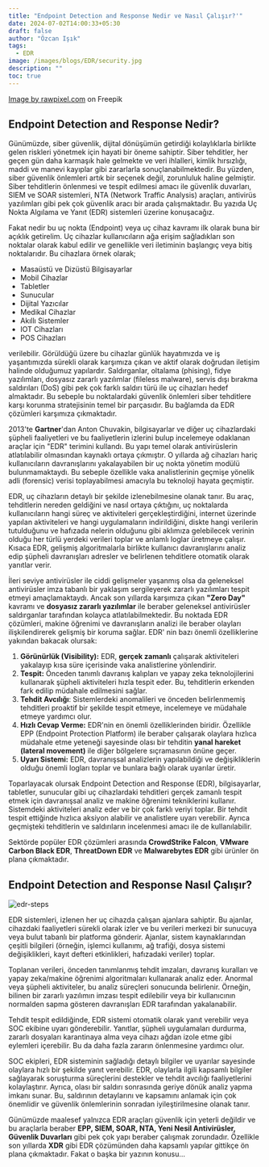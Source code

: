 ```yaml
---
title: "Endpoint Detection and Response Nedir ve Nasıl Çalışır?'"
date: 2024-07-02T14:00:33+05:30
draft: false
author: "Özcan Işık"
tags:
  - EDR
image: /images/blogs/EDR/security.jpg
description: ""
toc: true
---
```


<a href="https://www.freepik.com/free-vector/data-protection-background-vector-cyber-security-technology-purple-tone_18236485.htm#query=Data%20security%20technology%20background%20vector%20in%20blue%20tone&position=1&from_view=author&uuid=129bfa8b-6fa0-4766-b132-8d5bfe13caba">Image by rawpixel.com</a> on Freepik

## Endpoint Detection and Response Nedir?

Günümüzde, siber güvenlik, dijital dönüşümün getirdiği kolaylıklarla birlikte gelen riskleri yönetmek için hayati bir öneme sahiptir. Siber tehditler, her geçen gün daha karmaşık hale gelmekte ve veri ihlalleri, kimlik hırsızlığı, maddi ve manevi kayıplar gibi zararlarla sonuçlanabilmektedir. Bu yüzden, siber güvenlik önlemleri artık bir seçenek değil, zorunluluk haline gelmiştir. Siber tehditlerin önlenmesi ve tespit edilmesi amacı ile güvenlik duvarları, SIEM ve SOAR sistemleri, NTA (Network Traffic Analysis) araçları, antivirüs yazılımları gibi pek çok güvenlik aracı bir arada çalışmaktadır. Bu yazıda Uç Nokta Algılama ve Yanıt (EDR) sistemleri üzerine konuşacağız.

Fakat nedir bu uç nokta (Endpoint) veya uç cihaz kavramı ilk olarak buna bir açıklık getirelim. Uç cihazlar kullanıcıların ağa erişim sağladıkları son noktalar olarak kabul edilir ve genellikle veri iletiminin başlangıç veya bitiş noktalarıdır. Bu cihazlara örnek olarak;

- Masaüstü ve Dizüstü Bilgisayarlar
- Mobil Cihazlar
- Tabletler
- Sunucular
- Dijital Yazıcılar
- Medikal Cihazlar
- Akıllı Sistemler
- IOT Cihazları
- POS Cihazları

verilebilir. Görüldüğü üzere bu cihazlar günlük hayatımızda ve iş yaşantımızda sürekli olarak karşımıza çıkan ve aktif olarak doğrudan iletişim halinde olduğumuz yapılardır. Saldırganlar, oltalama (phising), fidye yazılımları, dosyasız zararlı yazılımlar (fileless malware), servis dışı bırakma saldırıları (DoS) gibi pek çok farklı saldırı türü ile uç cihazları hedef almaktadır. Bu sebeple bu noktalardaki güvenlik önlemleri siber tehditlere karşı korunma stratejisinin temel bir parçasıdır. Bu bağlamda da EDR çözümleri karşımıza çıkmaktadır.

2013'te **Gartner**'dan Anton Chuvakin, bilgisayarlar ve diğer uç cihazlardaki şüpheli faaliyetleri ve bu faaliyetlerin izlerini bulup incelemeye odaklanan araçlar için "EDR" terimini kullandı. Bu yapı temel olarak antivirüslerin atlatılabilir olmasından kaynaklı ortaya çıkmıştır. O yıllarda ağ cihazları hariç kullanıcıların davranışlarını yakalayabilen bir uç nokta yönetim modülü bulunmamaktaydı. Bu sebeple özellikle vaka analistlerinin geçmişe yönelik adli (forensic) verisi toplayabilmesi amacıyla bu teknoloji hayata geçmiştir. 

EDR, uç cihazların detaylı bir şekilde izlenebilmesine olanak tanır. Bu araç, tehditlerin nereden geldiğini ve nasıl ortaya çıktığını, uç noktalarda kullanıcıların hangi süreç ve aktiviteleri gerçekleştirdiğini, internet üzerinde yapılan aktiviteleri ve hangi uygulamaların indirildiğini, diskte hangi verilerin tutulduğunu ve hafızada nelerin olduğunu gibi aklımıza gelebilecek verinin olduğu her türlü yerdeki verileri toplar ve anlamlı loglar üretmeye çalışır. Kısaca EDR, gelişmiş algoritmalarla birlikte kullanıcı davranışlarını analiz edip şüpheli davranışları adresler ve belirlenen tehditlere otomatik olarak yanıtlar verir.

İleri seviye antivirüsler ile ciddi gelişmeler yaşanmış olsa da geleneksel antivirüsler imza tabanlı bir yaklaşım sergileyerek zararlı yazılımları tespit etmeyi amaçlamaktaydı. Ancak son yıllarda karşımıza çıkan **"Zero Day"** kavramı ve **dosyasız zararlı yazılımlar** ile beraber geleneksel antivirüsler saldırganlar tarafından kolayca atlatılabilmektedir. Bu noktada EDR çözümleri, makine öğrenimi ve davranışların analizi ile beraber olayları ilişkilendirerek gelişmiş bir koruma sağlar. EDR' nin bazı önemli özelliklerine yakından bakacak olursak:

1. **Görünürlük (Visibility):** EDR, **gerçek zamanlı** çalışarak aktiviteleri yakalayıp kısa süre içerisinde vaka analistlerine yönlendirir.
2. **Tespit:** Önceden tanımlı davranış kalıpları ve yapay zeka teknolojilerini kullanarak şüpheli aktiviteleri hızla tespit eder. Bu, tehditlerin erkenden fark edilip müdahale edilmesini sağlar.
3. **Tehdit Avcılığı**: Sistemlerdeki anomalileri ve önceden belirlenmemiş tehditleri proaktif bir şekilde tespit etmeye, incelemeye ve müdahale etmeye yardımcı olur.
4. **Hızlı Cevap Verme:** EDR'nin en önemli özelliklerinden biridir. Özellikle EPP (Endpoint Protection Platform) ile beraber çalışarak olaylara hızlıca müdahale etme yeteneği sayesinde olası bir tehditin **yanal hareket (lateral movement)** ile diğer bölgelere sıçramasının önüne geçer.
5. **Uyarı Sistemi:** EDR, davranışsal analizlerin yapılabildiği ve değişikliklerin olduğu önemli logları toplar ve bunlara bağlı olarak uyarılar üretir.

Toparlayacak olursak Endpoint Detection and Response (EDR), bilgisayarlar, tabletler, sunucular gibi uç cihazlardaki tehditleri gerçek zamanlı tespit etmek için davranışsal analiz ve makine öğrenimi tekniklerini kullanır. Sistemdeki aktiviteleri analiz eder ve bir çok farklı veriyi toplar. Bir tehdit tespit ettiğinde hızlıca aksiyon alabilir ve analistlere uyarı verebilir. Ayrıca geçmişteki tehditlerin ve saldırıların incelenmesi amacı ile de kullanılabilir.

Sektörde popüler EDR çözümleri arasında **CrowdStrike Falcon**, **VMware Carbon Black EDR**, **ThreatDown EDR** ve **Malwarebytes EDR** gibi ürünler ön plana çıkmaktadır.

## Endpoint Detection and Response Nasıl Çalışır?

![edr-steps](/images/Screenshots/EDR/edr-steps.png "EDR Steps")

EDR sistemleri, izlenen her uç cihazda çalışan ajanlara sahiptir. Bu ajanlar, cihazdaki faaliyetleri sürekli olarak izler ve bu verileri merkezi bir sunucuya veya bulut tabanlı bir platforma gönderir. Ajanlar, sistem kaynaklarından çeşitli bilgileri (örneğin, işlemci kullanımı, ağ trafiği, dosya sistemi değişiklikleri, kayıt defteri etkinlikleri, hafızadaki veriler) toplar. 

Toplanan verileri, önceden tanımlanmış tehdit imzaları, davranış kuralları ve yapay zeka/makine öğrenimi algoritmaları kullanarak analiz eder. Anormal veya şüpheli aktiviteler, bu analiz süreçleri sonucunda belirlenir. Örneğin, bilinen bir zararlı yazılımın imzası tespit edilebilir veya bir kullanıcının normalden sapma gösteren davranışları EDR tarafından yakalanabilir. 

Tehdit tespit edildiğinde, EDR sistemi otomatik olarak yanıt verebilir veya SOC ekibine uyarı gönderebilir. Yanıtlar, şüpheli uygulamaları durdurma, zararlı dosyaları karantinaya alma veya cihazı ağdan izole etme gibi eylemleri içerebilir. Bu da daha fazla zararın önlenmesine yardımcı olur. 

SOC ekipleri, EDR sisteminin sağladığı detaylı bilgiler ve uyarılar sayesinde olaylara hızlı bir şekilde yanıt verebilir. EDR, olaylarla ilgili kapsamlı bilgiler sağlayarak soruşturma süreçlerini destekler ve tehdit avcılığı faaliyetlerini kolaylaştırır. Ayrıca, olası bir saldırı sonrasında geriye dönük analiz yapma imkanı sunar. Bu, saldırının detaylarını ve kapsamını anlamak için çok önemlidir ve güvenlik önlemlerinin sonradan iyileştirilmesine olanak tanır.

Günümüzde maalesef yalnızca EDR araçları güvenlik için yeterli değildir ve bu araçlarla beraber **EPP, SIEM, SOAR, NTA, Yeni Nesil Antivirüsler, Güvenlik Duvarları** gibi pek çok yapı beraber çalışmak zorundadır. Özellikle son yıllarda **XDR** gibi EDR çözümünden daha kapsamlı yapılar gittikçe ön plana çıkmaktadır. Fakat o başka bir yazının konusu...


